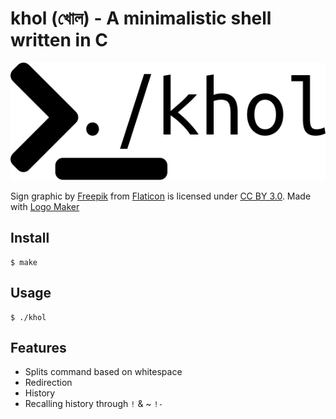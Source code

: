 # khol (খোল) - A minimalistic shell written in C

<p align="center">
  <img src="assets/logo.png"/>
</p>
Sign graphic by <a href="http://www.flaticon.com/authors/freepik">Freepik</a> from <a href="http://www.flaticon.com/">Flaticon</a> is licensed under <a href="http://creativecommons.org/licenses/by/3.0/" title="Creative Commons BY 3.0">CC BY 3.0</a>. Made with <a href="http://logomakr.com" title="Logo Maker">Logo Maker</a>


## Install

```
$ make
```

## Usage

```
$ ./khol
```

## Features

- Splits command based on whitespace
- Redirection
- History
- Recalling history through `!` & ~ `!-`
